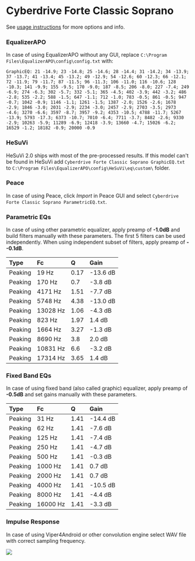 # Cyberdrive Forte Classic Soprano
See [usage instructions](https://github.com/jaakkopasanen/AutoEq#usage) for more options and info.

### EqualizerAPO
In case of using EqualizerAPO without any GUI, replace `C:\Program Files\EqualizerAPO\config\config.txt`
with:
```
GraphicEQ: 21 -14.9; 23 -14.8; 25 -14.6; 28 -14.4; 31 -14.2; 34 -13.9; 37 -13.7; 41 -13.4; 45 -13.2; 49 -12.9; 54 -12.6; 60 -12.3; 66 -12.1; 72 -11.9; 79 -11.7; 87 -11.5; 96 -11.3; 106 -11.0; 116 -10.6; 128 -10.3; 141 -9.9; 155 -9.5; 170 -9.0; 187 -8.5; 206 -8.0; 227 -7.4; 249 -6.9; 274 -6.3; 302 -5.7; 332 -5.1; 365 -4.5; 402 -3.9; 442 -3.2; 486 -2.8; 535 -2.2; 588 -1.5; 647 -1.1; 712 -1.0; 783 -0.5; 861 -0.5; 947 -0.7; 1042 -0.9; 1146 -1.1; 1261 -1.5; 1387 -2.0; 1526 -2.6; 1678 -2.9; 1846 -3.0; 2031 -2.9; 2234 -3.0; 2457 -2.9; 2703 -3.5; 2973 -4.6; 3270 -6.6; 3597 -8.7; 3957 -9.2; 4353 -10.5; 4788 -11.7; 5267 -13.9; 5793 -17.3; 6373 -10.7; 7010 -6.4; 7711 -3.7; 8482 -2.6; 9330 -2.9; 10263 -5.9; 11289 -6.9; 12418 -3.9; 13660 -4.7; 15026 -6.2; 16529 -1.2; 18182 -0.9; 20000 -0.9
```

### HeSuVi
HeSuVi 2.0 ships with most of the pre-processed results. If this model can't be found in HeSuVi add
`Cyberdrive Forte Classic Soprano GraphicEQ.txt` to `C:\Program Files\EqualizerAPO\config\HeSuVi\eq\custom\` folder.

### Peace
In case of using Peace, click *Import* in Peace GUI and select `Cyberdrive Forte Classic Soprano ParametricEQ.txt`.

### Parametric EQs
In case of using other parametric equalizer, apply preamp of **-1.0dB** and build filters manually
with these parameters. The first 5 filters can be used independently.
When using independent subset of filters, apply preamp of **--0.1dB**.

| Type    | Fc       |    Q | Gain     |
|:--------|:---------|:-----|:---------|
| Peaking | 19 Hz    | 0.17 | -13.6 dB |
| Peaking | 170 Hz   | 0.7  | -3.8 dB  |
| Peaking | 4171 Hz  | 1.51 | -7.7 dB  |
| Peaking | 5748 Hz  | 4.38 | -13.0 dB |
| Peaking | 13028 Hz | 1.06 | -4.3 dB  |
| Peaking | 823 Hz   | 1.97 | 1.4 dB   |
| Peaking | 1664 Hz  | 3.27 | -1.3 dB  |
| Peaking | 8690 Hz  | 3.8  | 2.0 dB   |
| Peaking | 10831 Hz | 6.6  | -3.2 dB  |
| Peaking | 17314 Hz | 3.65 | 1.4 dB   |

### Fixed Band EQs
In case of using fixed band (also called graphic) equalizer, apply preamp of **-0.5dB** and set
gains manually with these parameters.

| Type    | Fc       |    Q | Gain     |
|:--------|:---------|:-----|:---------|
| Peaking | 31 Hz    | 1.41 | -14.4 dB |
| Peaking | 62 Hz    | 1.41 | -7.6 dB  |
| Peaking | 125 Hz   | 1.41 | -7.4 dB  |
| Peaking | 250 Hz   | 1.41 | -4.7 dB  |
| Peaking | 500 Hz   | 1.41 | -0.3 dB  |
| Peaking | 1000 Hz  | 1.41 | 0.7 dB   |
| Peaking | 2000 Hz  | 1.41 | 0.7 dB   |
| Peaking | 4000 Hz  | 1.41 | -10.5 dB |
| Peaking | 8000 Hz  | 1.41 | -4.4 dB  |
| Peaking | 16000 Hz | 1.41 | -3.3 dB  |

### Impulse Response
In case of using Viper4Android or other convolution engine select WAV file with correct sampling frequency.

![](https://raw.githubusercontent.com/jaakkopasanen/AutoEq/master/results/innerfidelity/sbaf-serious/Cyberdrive%20Forte%20Classic%20Soprano/Cyberdrive%20Forte%20Classic%20Soprano.png)